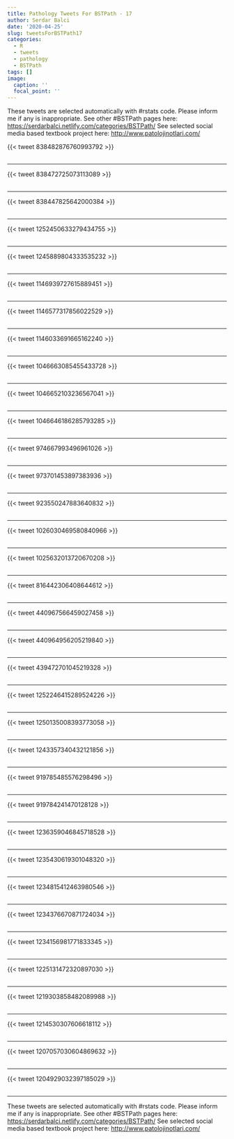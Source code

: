 ```yaml
---
title: Pathology Tweets For BSTPath - 17
author: Serdar Balci
date: '2020-04-25'
slug: tweetsForBSTPath17
categories:
  - R
  - tweets
  - pathology
  - BSTPath
tags: []
image:
  caption: ''
  focal_point: ''
---
```



These tweets are selected automatically with #rstats code. Please inform me if any is inappropriate.
See other #BSTPath pages here: https://serdarbalci.netlify.com/categories/BSTPath/ 
See selected social media based textbook project here: http://www.patolojinotlari.com/

{{< tweet 838482876760993792 >}}
<br>
<br>
<hr>
{{< tweet 838472725073113089 >}}
<br>
<br>
<hr>
{{< tweet 838447825642000384 >}}
<br>
<br>
<hr>
{{< tweet 1252450633279434755 >}}
<br>
<br>
<hr>
{{< tweet 1245889804333535232 >}}
<br>
<br>
<hr>
{{< tweet 1146939727615889451 >}}
<br>
<br>
<hr>
{{< tweet 1146577317856022529 >}}
<br>
<br>
<hr>
{{< tweet 1146033691665162240 >}}
<br>
<br>
<hr>
{{< tweet 1046663085455433728 >}}
<br>
<br>
<hr>
{{< tweet 1046652103236567041 >}}
<br>
<br>
<hr>
{{< tweet 1046646186285793285 >}}
<br>
<br>
<hr>
{{< tweet 974667993496961026 >}}
<br>
<br>
<hr>
{{< tweet 973701453897383936 >}}
<br>
<br>
<hr>
{{< tweet 923550247883640832 >}}
<br>
<br>
<hr>
{{< tweet 1026030469580840966 >}}
<br>
<br>
<hr>
{{< tweet 1025632013720670208 >}}
<br>
<br>
<hr>
{{< tweet 816442306408644612 >}}
<br>
<br>
<hr>
{{< tweet 440967566459027458 >}}
<br>
<br>
<hr>
{{< tweet 440964956205219840 >}}
<br>
<br>
<hr>
{{< tweet 439472701045219328 >}}
<br>
<br>
<hr>
{{< tweet 1252246415289524226 >}}
<br>
<br>
<hr>
{{< tweet 1250135008393773058 >}}
<br>
<br>
<hr>
{{< tweet 1243357340432121856 >}}
<br>
<br>
<hr>
{{< tweet 919785485576298496 >}}
<br>
<br>
<hr>
{{< tweet 919784241470128128 >}}
<br>
<br>
<hr>
{{< tweet 1236359046845718528 >}}
<br>
<br>
<hr>
{{< tweet 1235430619301048320 >}}
<br>
<br>
<hr>
{{< tweet 1234815412463980546 >}}
<br>
<br>
<hr>
{{< tweet 1234376670871724034 >}}
<br>
<br>
<hr>
{{< tweet 1234156981771833345 >}}
<br>
<br>
<hr>
{{< tweet 1225131472320897030 >}}
<br>
<br>
<hr>
{{< tweet 1219303858482089988 >}}
<br>
<br>
<hr>
{{< tweet 1214530307606618112 >}}
<br>
<br>
<hr>
{{< tweet 1207057030604869632 >}}
<br>
<br>
<hr>
{{< tweet 1204929032397185029 >}}
<br>
<br>
<hr>


These tweets are selected automatically with #rstats code. Please inform me if any is inappropriate.
See other #BSTPath pages here: https://serdarbalci.netlify.com/categories/BSTPath/ 
See selected social media based textbook project here: http://www.patolojinotlari.com/
